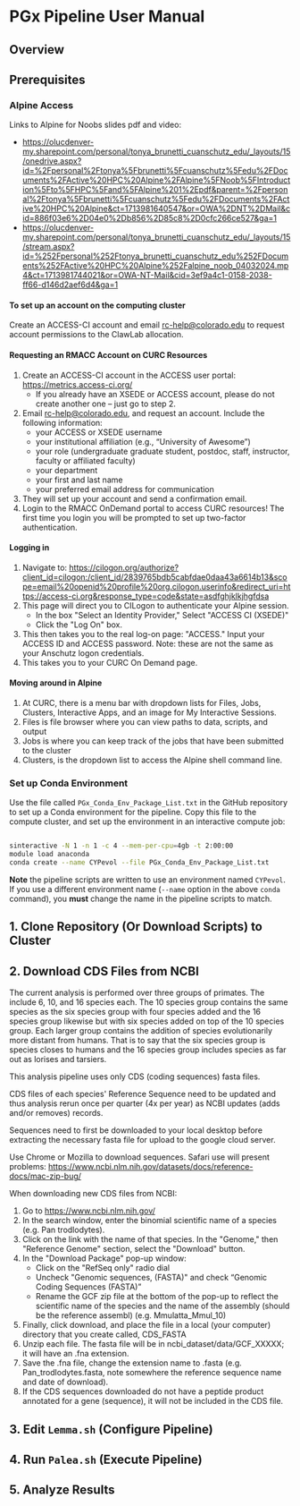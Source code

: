 # PGx Pipeline User Manual
## Overview
## Prerequisites
### Alpine Access
Links to Alpine for Noobs slides pdf and video:
- https://olucdenver-my.sharepoint.com/personal/tonya_brunetti_cuanschutz_edu/_layouts/15/onedrive.aspx?id=%2Fpersonal%2Ftonya%5Fbrunetti%5Fcuanschutz%5Fedu%2FDocuments%2FActive%20HPC%20Alpine%2FAlpine%5FNoob%5FIntroduction%5Fto%5FHPC%5Fand%5FAlpine%201%2Epdf&parent=%2Fpersonal%2Ftonya%5Fbrunetti%5Fcuanschutz%5Fedu%2FDocuments%2FActive%20HPC%20Alpine&ct=1713981640547&or=OWA%2DNT%2DMail&cid=886f03e6%2D04e0%2Db856%2D85c8%2D0cfc266ce527&ga=1
- https://olucdenver-my.sharepoint.com/personal/tonya_brunetti_cuanschutz_edu/_layouts/15/stream.aspx?id=%252Fpersonal%252Ftonya_brunetti_cuanschutz_edu%252FDocuments%252FActive%20HPC%20Alpine%252Falpine_noob_04032024.mp4&ct=1713981744021&or=OWA-NT-Mail&cid=3ef9a4c1-0158-2038-ff66-d146d2aef6d4&ga=1

#### To set up an account on the computing cluster
Create an ACCESS-CI account and email rc-help@colorado.edu to request account
permissions to the ClawLab allocation. 

#### Requesting an RMACC Account on CURC Resources
1. Create an ACCESS-CI account in the ACCESS user portal: https://metrics.access-ci.org/
   - If you already have an XSEDE or ACCESS account, please do not create
   another one – just go to step 2.  
2. Email rc-help@colorado.edu, and request an account. Include the following 
information:
   - your ACCESS or XSEDE username
   - your institutional affiliation (e.g., “University of Awesome”)
   - your role (undergraduate graduate student, postdoc, staff, instructor,
     faculty or affiliated faculty)
   - your department
   - your first and last name
   - your preferred email address for communication  
3. They will set up your account and send a confirmation email.
4. Login to the RMACC OnDemand portal to access CURC resources! The first
   time you login you will be prompted to set up two-factor authentication.

#### Logging in
1. Navigate to: https://cilogon.org/authorize?client_id=cilogon:/client_id/2839765bdb5cabfdae0daa43a6614b13&scope=email%20openid%20profile%20org.cilogon.userinfo&redirect_uri=https://access-ci.org&response_type=code&state=asdfghjklkjhgfdsa
2. This page will direct you to CILogon to authenticate your Alpine session.
   - In the box "Select an Identity Provider," Select "ACCESS CI (XSEDE)"
   - Click the "Log On" box. 
3. This then takes you to the real log-on page: "ACCESS." Input your ACCESS ID
   and ACCESS password. Note: these are not the same as your Anschutz logon
   credentials.
4. This takes you to your CURC On Demand page.

#### Moving around in Alpine
1. At CURC, there is a menu bar with dropdown lists for Files, Jobs,
   Clusters, Interactive Apps, and an image for My Interactive Sessions. 
2. Files is file browser where you can view paths to data, scripts, and output 
3. Jobs is where you can keep track of the jobs that have been submitted to
   the cluster  
4. Clusters, is the dropdown list to access the Alpine shell command line.  

### Set up Conda Environment
Use the file called `PGx_Conda_Env_Package_List.txt` in the GitHub repository
to set up a Conda environment for the pipeline. Copy this file to the compute
cluster, and set up the environment in an interactive compute job:

```bash

sinteractive -N 1 -n 1 -c 4 --mem-per-cpu=4gb -t 2:00:00
module load anaconda
conda create --name CYPevol --file PGx_Conda_Env_Package_List.txt
```

**Note** the pipeline scripts are written to use an environment named
`CYPevol`. If you use a different environment name (`--name` option in the
above `conda` command), you **must** change the name in the pipeline scripts
to match.

## 1. Clone Repository (Or Download Scripts) to Cluster
## 2. Download CDS Files from NCBI
The current analysis is performed over three groups of primates. The include
6, 10, and 16 species each. The 10 species group contains the same species as
the six species group with four species added and the 16 species group
likewise but with six species added on top of the 10 species group. Each
larger group contains the addition of species evolutionarily more distant
from humans. That is to say that the six species group is species closes to
humans and the 16 species group includes species as far out as lorises and
tarsiers.

This analysis pipeline uses only CDS (coding sequences) fasta files.

CDS files of each species' Reference Sequence need to be updated and thus
analysis rerun once per quarter (4x per year) as NCBI updates (adds and/or
removes) records.

Sequences need to first be downloaded to your local desktop before
extracting the necessary fasta file for upload to the google cloud server.

Use Chrome or Mozilla to download sequences. Safari use will present
problems: https://www.ncbi.nlm.nih.gov/datasets/docs/reference-docs/mac-zip-bug/

When downloading new CDS files from NCBI:

1. Go to https://www.ncbi.nlm.nih.gov/
2. In the search window, enter the binomial scientific name of a species
   (e.g. Pan trodlodytes).
3. Click on the link with the name of that species. In the "Genome," then 
   "Reference Genome" section, select the "Download" button.
4. In the "Download Package" pop-up window:
    - Click on the "RefSeq only" radio dial
    - Uncheck "Genomic sequences, (FASTA)" and check “Genomic Coding
      Sequences (FASTA)”
    - Rename the GCF zip file at the bottom of the pop-up to reflect the
      scientific name of the species and the name of the assembly (should
      be the reference assembl) (e.g. Mmulatta_Mmul_10)
5. Finally, click download, and place the file in a local (your computer)
    directory that you create called, CDS_FASTA
6. Unzip each file. The fasta file will be in ncbi_dataset/data/GCF_XXXXX;
   it will have an .fna extension.
7. Save the .fna file, change the extension name to .fasta (e.g.
    Pan_trodlodytes.fasta, note somewhere the reference sequence name and
    date of download).
8. If the CDS sequences downloaded do not have a peptide product annotated
    for a gene (sequence), it will not be included in the CDS file.


## 3. Edit `Lemma.sh` (Configure Pipeline)
## 4. Run `Palea.sh` (Execute Pipeline)
## 5. Analyze Results
